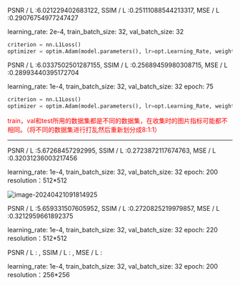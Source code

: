 PSNR / L :6.021229402683122,  SSIM / L :0.25111088544213317,  MSE / L :0.29076754977247427

learning_rate: 2e-4, train_batch_size: 32, val_batch_size: 32

```python
criterion = nn.L1Loss()
optimizer = optim.Adam(model.parameters(), lr=opt.Learning_Rate, weight_decay=1e-4)
```



PSNR / L :6.0337502501287155, SSIM / L :0.25689459980308715, MSE / L :0.28993440395172704

learning_rate: 1e-4, train_batch_size: 32, val_batch_size: 32   epoch: 75

```python
criterion = nn.L1Loss()
optimizer = optim.Adam(model.parameters(), lr=opt.Learning_Rate, weight_decay=1e-4)
```



<font color='red'>train，val和test所用的数据集都是不同的数据集，在收集时的图片指标可能都不相同。（将不同的数据集进行打乱然后重新划分成8:1:1）</font>



---------------------------------------------------------
PSNR / L :5.67268457292995, SSIM / L :0.2723872117674763, MSE / L :0.32031236003217456

learning_rate: 1e-4, train_batch_size: 32, val_batch_size: 32   epoch: 200     resolution：512*512

![image-20240421091814925](F:\Typora导出文件\编码器解码器\assets\image-20240421091814925.png)

PSNR / L :5.659331507605952, SSIM / L :0.2720825219979857, MSE / L :0.3212959661892375

learning_rate: 1e-4, train_batch_size: 32, val_batch_size: 32   epoch: 220     resolution：512*512



PSNR / L : , SSIM / L : , MSE / L : 

learning_rate: 1e-4, train_batch_size: 32, val_batch_size: 32   epoch: 200     resolution：256*256
